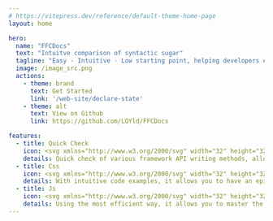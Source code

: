 ```yaml
---
# https://vitepress.dev/reference/default-theme-home-page
layout: home

hero:
  name: "FFCDocs"
  text: "Intuitve comparison of syntactic sugar"
  tagline: "Easy · Intuitive · Low starting point, helping developers easily select the appropriate framework"
  image: /image_src.png
  actions:
    - theme: brand
      text: Get Started
      link: '/web-site/declare-state'
    - theme: alt
      text: View on Github
      link: https://github.com/LQYld/FFCDocs

features:
  - title: Quick Check
    icon: <svg xmlns="http://www.w3.org/2000/svg" width="32" height="32" viewBox="0 0 128 128"><linearGradient id="ssvg-id-right-pointing-magnifying-glassa" x1="69.845" x2="69.845" y1="72.22" y2="82.027" gradientTransform="scale(-1 1) rotate(-45 4.557 224.572)" gradientUnits="userSpaceOnUse"><stop stop-color="#eee" offset="0"/><stop stop-color="#9E9E9E" offset="1"/></linearGradient><path fill="url(#ssvg-id-right-pointing-magnifying-glassa)" d="M29.22 90.08l8.45 8.5L71.46 64.6l-8.45-8.49z"/><path d="M63.02 60.37l4.22 4.24-29.56 29.72-4.22-4.24 29.56-29.72m0-4.26L29.23 90.09l8.45 8.49L71.47 64.6l-8.45-8.49z" fill="#424242" opacity=".2"/><radialGradient id="ssvg-id-right-pointing-magnifying-glassb" cx="43.358" cy="4.333" r="82.01" gradientTransform="matrix(-1.0004 0 0 1 128.03 0)" gradientUnits="userSpaceOnUse"><stop stop-color="#E0E0E0" offset="0"/><stop stop-color="#DBDBDB" offset=".227"/><stop stop-color="#CDCDCD" offset=".494"/><stop stop-color="#B5B5B5" offset=".779"/><stop stop-color="#9E9E9E" offset="1"/></radialGradient><path d="M54.33 16.02c-15.94 16.02-15.94 42 0 58.03s41.78 16.02 57.72 0 15.94-42 0-58.03-41.78-16.03-57.72 0z" fill="url(#ssvg-id-right-pointing-magnifying-glassb)"/><radialGradient id="ssvg-id-right-pointing-magnifying-glassc" cx="39.5" cy="75.25" r="49.092" gradientUnits="userSpaceOnUse"><stop stop-color="#FFA726" offset="0"/><stop stop-color="#FFA623" offset=".04"/><stop stop-color="#FF9800" offset=".517"/><stop stop-color="#FB8C00" offset="1"/></radialGradient><path d="M19.68 89.31c6.48-6.52 13.55-11.1 19.48-13.06 1.62-.54 3.07-1.49 4.28-2.71l1.78-1.79 10.75 10.8-1.78 1.79c-1.21 1.21-2.16 2.67-2.69 4.3-1.96 5.96-6.51 13.06-12.99 19.58-7.31 7.35-15.36 12.23-21.69 13.69l-.88.89a4.05 4.05 0 0 1-5.74 0l-1.59-1.6c-.37-.24-.71-.51-1.02-.81-.31-.31-.58-.65-.81-1.02l-1.59-1.6a4.086 4.086 0 0 1 0-5.77l.88-.89c1.45-6.35 6.3-14.45 13.61-21.8z" fill="url(#ssvg-id-right-pointing-magnifying-glassc)"/><path d="M83.19 7c10.1 0 19.59 3.95 26.73 11.13 14.75 14.83 14.75 38.97 0 53.8-7.14 7.18-16.63 11.13-26.73 11.13S63.6 79.11 56.46 71.93c-14.75-14.83-14.75-38.97 0-53.8C63.6 10.95 73.09 7 83.19 7m0-3a40.58 40.58 0 0 0-28.86 12.02c-15.94 16.02-15.94 42 0 58.03 7.97 8.01 18.41 12.02 28.86 12.02s20.89-4.01 28.86-12.02c15.94-16.02 15.94-42 0-58.03A40.597 40.597 0 0 0 83.19 4z" fill="#424242" opacity=".2"/><path d="M45.22 76l6.53 6.56c-1.42 1.52-2.49 3.29-3.1 5.15-1.89 5.75-6.36 12.46-12.27 18.4-6.64 6.68-14.21 11.49-20.23 12.88l-.84.19-.61.61-.88.89a1.042 1.042 0 0 1-1.48 0l-1.59-1.6-.23-.23-.27-.18c-.2-.13-.36-.26-.51-.41s-.28-.32-.41-.51l-.17-.28-.23-.23-1.59-1.6c-.42-.43-.42-1.12 0-1.54l.88-.89.61-.61.17-.82c1.38-6.06 6.17-13.67 12.82-20.35C27.73 85.49 34.4 81 40.12 79.1c1.84-.62 3.59-1.69 5.1-3.1m.01-4.25l-1.78 1.79c-1.21 1.21-2.66 2.17-4.28 2.71-5.93 1.97-12.99 6.55-19.48 13.06-7.31 7.35-12.17 15.44-13.61 21.8l-.89.89a4.086 4.086 0 0 0 0 5.77l1.59 1.6a5.676 5.676 0 0 0 1.83 1.83l1.59 1.6c.79.8 1.83 1.2 2.87 1.2s2.08-.4 2.87-1.2l.88-.89c6.32-1.45 14.38-6.34 21.69-13.69 6.48-6.52 11.04-13.62 12.99-19.58.54-1.63 1.49-3.09 2.69-4.3l1.78-1.79-10.74-10.8z" fill="#424242" opacity=".2"/><radialGradient id="ssvg-id-right-pointing-magnifying-glassd" cx="23.025" cy="23.5" r="65.078" gradientTransform="translate(38.548)" gradientUnits="userSpaceOnUse"><stop stop-color="#B3E5FC" offset="0"/><stop stop-color="#ADE3FC" offset=".17"/><stop stop-color="#9DDDFB" offset=".393"/><stop stop-color="#81D4FA" offset=".646"/><stop stop-color="#5CC7F8" offset=".919"/><stop stop-color="#4FC3F7" offset="1"/></radialGradient><path d="M106.64 21.46c12.9 12.97 12.9 34 0 46.98s-33.82 12.97-46.72 0-12.9-34 0-46.98 33.81-12.97 46.72 0z" fill="url(#ssvg-id-right-pointing-magnifying-glassd)"/><path d="M83.27 14.73c8.02 0 15.56 3.14 21.23 8.84 11.72 11.78 11.72 30.96 0 42.74-5.67 5.7-13.21 8.84-21.23 8.84s-15.56-3.14-21.23-8.84c-11.72-11.78-11.72-30.96 0-42.74 5.67-5.7 13.21-8.84 21.23-8.84m0-3c-8.46 0-16.91 3.24-23.36 9.73-12.9 12.97-12.9 34 0 46.98 6.45 6.49 14.91 9.73 23.36 9.73s16.91-3.24 23.36-9.73c12.9-12.97 12.9-34 0-46.98a32.816 32.816 0 0 0-23.36-9.73z" fill="#039BE5" opacity=".2"/><radialGradient id="ssvg-id-right-pointing-magnifying-glasse" cx="77.192" cy="74.667" r="12.886" gradientTransform="matrix(-1.0004 0 0 1 128.03 0)" gradientUnits="userSpaceOnUse"><stop stop-color="#E0E0E0" offset="0"/><stop stop-color="#9E9E9E" offset="1"/></radialGradient><path d="M40.81 77.1l9.99 10.05a2.873 2.873 0 0 0 4.09 0l.96-.97a2.915 2.915 0 0 0 0-4.11l-9.99-10.05a2.873 2.873 0 0 0-4.09 0l-.96.97a2.915 2.915 0 0 0 0 4.11z" fill="url(#ssvg-id-right-pointing-magnifying-glasse)"/><path d="M43.82 73.17c.14 0 .4.03.63.26l9.99 10.05c.35.36.35.93 0 1.29l-.96.97c-.23.23-.49.26-.63.26s-.4-.03-.63-.26l-9.99-10.05a.924.924 0 0 1 0-1.29l.96-.97c.23-.22.49-.26.63-.26m0-2c-.74 0-1.48.28-2.04.85l-.96.97a2.915 2.915 0 0 0 0 4.11l9.99 10.05c.56.57 1.3.85 2.04.85s1.48-.28 2.04-.85l.96-.97a2.915 2.915 0 0 0 0-4.11l-9.99-10.05c-.56-.56-1.3-.85-2.04-.85z" fill="#424242" opacity=".2"/></svg> 
    details: Quick check of various framework API writing methods, allowing you to query the information you want in the most agile way.
  - title: Css
    icon: <svg xmlns="http://www.w3.org/2000/svg" width="32" height="32" viewBox="0 0 512 512"><path fill="#FFE46A" d="M411.111 183.926c0-87.791-68.91-158.959-153.914-158.959S103.283 96.136 103.283 183.926c0 39.7 14.093 75.999 37.392 103.856h-.001l33.666 61.027c8.793 16.28 12.057 26.792 26.792 26.792h109.774c14.736 0 19.071-11.07 26.792-26.792l36.022-61.027h-.002c23.299-27.857 37.393-64.156 37.393-103.856z"/><path fill="#FFF0B7" d="M112.805 203.285c0-90.721 68.378-165.701 157.146-177.719a150.851 150.851 0 0 0-13.319-.599c-85.004 0-153.914 71.169-153.914 158.959c0 28.89 7.469 55.974 20.512 79.319c-6.75-18.749-10.425-38.932-10.425-59.96z"/><path fill="#FFDA00" d="M411.111 184.266c0-31.445-8.843-60.755-24.097-85.428a160.416 160.416 0 0 1 4.917 39.416c0 104.454-101.138 189.522-227.481 192.967l9.89 17.929c8.793 16.28 12.057 26.792 26.792 26.792h109.774c14.736 0 19.071-11.07 26.792-26.792l36.022-61.027h-.002c23.299-27.858 37.393-64.157 37.393-103.857z"/><path fill="#FAAF63" d="M321.905 211.203c.149-.131.297-.251.447-.395c2.787-2.667 5.082-6.921 3.161-10.867c-7.879-16.176-31.97-21.308-49.524-15.951c-.889.271-1.751.566-2.588.885c-9.562-5.583-21.434-6.925-32.001-3.569a35.399 35.399 0 0 0-3.678 1.394c-5.785-3.38-12.552-5.066-19.294-4.414c-14.112 1.365-26.375 12.81-28.805 26.752l-1.112.688c9.617 15.541 34.93 60.071 36.552 79.233c2.045 24.174.002 89.793-.019 90.453l11.994.379c.086-2.723 2.086-66.978-.019-91.844c-.938-11.087-7.722-28.758-20.164-52.521c-5.807-11.092-11.445-20.83-14.858-26.576c2.36-7.646 9.61-13.848 17.586-14.619c2.429-.235 4.893.037 7.251.729a22.68 22.68 0 0 0-2.32 3.638c-4.047 7.935-2.356 17.898 3.933 23.176c3.725 3.125 9.137 4.276 14.127 3c4.647-1.188 8.239-4.242 9.854-8.379c1.451-3.718 1.328-8.01-.367-12.756a30.665 30.665 0 0 0-4.05-7.655a28.134 28.134 0 0 1 13.61.744c-1.715 1.975-3.027 4.173-3.89 6.556c-1.844 5.101-1.029 11.163 2.128 15.822c2.721 4.016 6.856 6.403 11.348 6.551c.15.005.301.008.45.008c3.935 0 7.67-1.692 10.562-4.797c3.397-3.647 5.126-8.71 4.624-13.544c-.319-3.073-1.412-6.079-3.172-8.867c12.236-2.223 24.205 1.911 29.383 8.186c-3.125 5.2-9.542 16.11-16.178 28.785c-12.441 23.764-19.227 41.435-20.164 52.521c-2.104 24.866-.104 89.121-.019 91.844l11.994-.379c-.021-.66-2.064-66.275-.019-90.453c1.459-17.251 22.113-55.046 33.237-73.758zm-80.657-3.171c-.279.716-1.331 1.035-1.647 1.116c-1.25.319-2.665.086-3.442-.565c-2.015-1.691-2.453-5.599-.957-8.532a11.21 11.21 0 0 1 1.85-2.583c1.611 1.828 2.892 3.926 3.707 6.208c.665 1.86.843 3.449.489 4.356zm32.19.654c-.351.375-1.065.992-1.839.976c-.831-.027-1.489-.819-1.808-1.289c-.993-1.467-1.312-3.527-.776-5.009c.618-1.71 1.811-3.109 3.203-4.235c1.55 1.751 2.501 3.634 2.688 5.434c.144 1.371-.447 3.027-1.468 4.123z"/><path fill="#6B83A5" d="M315.932 402.701H197.897c-6.6 0-12 5.4-12 12v6.957c0 6.6 5.4 12 12 12h38.122c-11.367 4.229-23.369 14.285-23.369 25.946v4.68c9.123 10.254 17.619 28.081 33.802 28.081h21.89c12.748 0 21.804-13.762 32.836-28.081v-4.68c0-11.661-11.451-21.717-22.548-25.946h37.302c6.6 0 12-5.4 12-12v-6.957c0-6.6-5.4-12-12-12z"/><path fill="#ABBDDB" d="M324.406 402.701H189.423c-6.6 0-12-5.4-12-12v-6.957c0-6.6 5.4-12 12-12h134.983c6.6 0 12 5.4 12 12v6.957c0 6.6-5.4 12-12 12zm-7.007 49.915v-6.957c0-6.6-5.4-12-12-12H208.43c-6.6 0-12 5.4-12 12v6.957c0 6.6 5.4 12 12 12h96.969c6.6 0 12-5.4 12-12z"/></svg>
    details: With intuitive code examples, it allows you to have an epiphany and instantly understand how to achieve the same effect in different framework applications.
  - title: Js
    icon: <svg xmlns="http://www.w3.org/2000/svg" width="32" height="32" viewBox="0 0 32 32"><g fill="none"><g clip-path="url(#f2117idv)"><path fill="url(#f2117idh)" d="M10.582 13.718c1.2-.442 2.367.725 1.925 1.926L9.89 22.758a1 1 0 0 1-1.646.362l-5.138-5.138a1 1 0 0 1 .362-1.645l7.115-2.62Z"/><path fill="url(#f2117id0)" d="M10.582 13.718c1.2-.442 2.367.725 1.925 1.926L9.89 22.758a1 1 0 0 1-1.646.362l-5.138-5.138a1 1 0 0 1 .362-1.645l7.115-2.62Z"/><path fill="url(#f2117idi)" d="M10.582 13.718c1.2-.442 2.367.725 1.925 1.926L9.89 22.758a1 1 0 0 1-1.646.362l-5.138-5.138a1 1 0 0 1 .362-1.645l7.115-2.62Z"/><path fill="url(#f2117idj)" d="M16.582 19.718c1.2-.442 2.367.725 1.925 1.926l-2.619 7.114a1 1 0 0 1-1.645.362l-5.138-5.138a1 1 0 0 1 .362-1.645l7.114-2.62Z"/><path fill="url(#f2117id1)" d="M16.582 19.718c1.2-.442 2.367.725 1.925 1.926l-2.619 7.114a1 1 0 0 1-1.645.362l-5.138-5.138a1 1 0 0 1 .362-1.645l7.114-2.62Z"/><path fill="url(#f2117id2)" d="M16.582 19.718c1.2-.442 2.367.725 1.925 1.926l-2.619 7.114a1 1 0 0 1-1.645.362l-5.138-5.138a1 1 0 0 1 .362-1.645l7.114-2.62Z"/><g filter="url(#f2117idr)"><path fill="url(#f2117idk)" d="M22.4 3.55a.15.15 0 0 1 .162.034l5.885 5.93a.15.15 0 0 1 .033.162c-1.41 3.46-3.353 7.14-5.954 9.742c-2.534 2.534-6.82 4.693-10.69 6.281l-5.491-5.492c1.588-3.87 3.747-8.155 6.281-10.689c2.61-2.61 6.304-4.557 9.773-5.967Z"/><path fill="url(#f2117id3)" d="M22.4 3.55a.15.15 0 0 1 .162.034l5.885 5.93a.15.15 0 0 1 .033.162c-1.41 3.46-3.353 7.14-5.954 9.742c-2.534 2.534-6.82 4.693-10.69 6.281l-5.491-5.492c1.588-3.87 3.747-8.155 6.281-10.689c2.61-2.61 6.304-4.557 9.773-5.967Z"/><path fill="url(#f2117id4)" d="M22.4 3.55a.15.15 0 0 1 .162.034l5.885 5.93a.15.15 0 0 1 .033.162c-1.41 3.46-3.353 7.14-5.954 9.742c-2.534 2.534-6.82 4.693-10.69 6.281l-5.491-5.492c1.588-3.87 3.747-8.155 6.281-10.689c2.61-2.61 6.304-4.557 9.773-5.967Z"/><path fill="url(#f2117id5)" d="M22.4 3.55a.15.15 0 0 1 .162.034l5.885 5.93a.15.15 0 0 1 .033.162c-1.41 3.46-3.353 7.14-5.954 9.742c-2.534 2.534-6.82 4.693-10.69 6.281l-5.491-5.492c1.588-3.87 3.747-8.155 6.281-10.689c2.61-2.61 6.304-4.557 9.773-5.967Z"/><path fill="url(#f2117id6)" d="M22.4 3.55a.15.15 0 0 1 .162.034l5.885 5.93a.15.15 0 0 1 .033.162c-1.41 3.46-3.353 7.14-5.954 9.742c-2.534 2.534-6.82 4.693-10.69 6.281l-5.491-5.492c1.588-3.87 3.747-8.155 6.281-10.689c2.61-2.61 6.304-4.557 9.773-5.967Z"/></g><g filter="url(#f2117ids)"><path fill="url(#f2117idl)" d="M24.5 11.062a3.36 3.36 0 1 1-6.719 0a3.36 3.36 0 0 1 6.719 0Z"/><path fill="url(#f2117id7)" d="M24.5 11.062a3.36 3.36 0 1 1-6.719 0a3.36 3.36 0 0 1 6.719 0Z"/></g><path fill="url(#f2117id8)" d="M23.466 11.062a2.326 2.326 0 1 1-4.651 0a2.326 2.326 0 0 1 4.651 0Z"/><g filter="url(#f2117idt)"><path fill="url(#f2117id9)" d="M2.423 29.533C1.716 28.826 2 23.922 4.5 22.922c0 0 2.5-1 4.111.6c1.611 1.6.889 3.4.889 3.4c-.707 2.121-3.717 2.964-4.071 2.61c-.195-.195.156-.55 0-.706c-.156-.157-.398.022-1.06.353c-.472.236-1.663.637-1.946.354Z"/><path fill="url(#f2117ida)" d="M2.423 29.533C1.716 28.826 2 23.922 4.5 22.922c0 0 2.5-1 4.111.6c1.611 1.6.889 3.4.889 3.4c-.707 2.121-3.717 2.964-4.071 2.61c-.195-.195.156-.55 0-.706c-.156-.157-.398.022-1.06.353c-.472.236-1.663.637-1.946.354Z"/></g><path fill="url(#f2117idm)" d="M6.06 20.982a1.5 1.5 0 0 1 2.122 0l3.535 3.536a1.5 1.5 0 0 1-2.12 2.121L6.06 23.104a1.5 1.5 0 0 1 0-2.122Z"/><path fill="url(#f2117idb)" d="M6.06 20.982a1.5 1.5 0 0 1 2.122 0l3.535 3.536a1.5 1.5 0 0 1-2.12 2.121L6.06 23.104a1.5 1.5 0 0 1 0-2.122Z"/><path fill="url(#f2117idc)" d="M6.06 20.982a1.5 1.5 0 0 1 2.122 0l3.535 3.536a1.5 1.5 0 0 1-2.12 2.121L6.06 23.104a1.5 1.5 0 0 1 0-2.122Z"/><path fill="url(#f2117idn)" d="M29.172 2.871c-.947-.947-2.608-.84-3.818-.424a57.55 57.55 0 0 0-2.714 1.007a.1.1 0 0 0-.034.163l5.81 5.849a.1.1 0 0 0 .162-.033a57.54 57.54 0 0 0 1.019-2.743c.41-1.194.74-2.654-.425-3.819Z"/><path fill="url(#f2117idd)" d="M29.172 2.871c-.947-.947-2.608-.84-3.818-.424a57.55 57.55 0 0 0-2.714 1.007a.1.1 0 0 0-.034.163l5.81 5.849a.1.1 0 0 0 .162-.033a57.54 57.54 0 0 0 1.019-2.743c.41-1.194.74-2.654-.425-3.819Z"/><path fill="url(#f2117ido)" d="M29.172 2.871c-.947-.947-2.608-.84-3.818-.424a57.55 57.55 0 0 0-2.714 1.007a.1.1 0 0 0-.034.163l5.81 5.849a.1.1 0 0 0 .162-.033a57.54 57.54 0 0 0 1.019-2.743c.41-1.194.74-2.654-.425-3.819Z"/><path fill="url(#f2117idp)" d="M13.582 16.718c1.2-.442 2.367.725 1.925 1.926l-2.618 7.114a1 1 0 0 1-1.646.362l-5.138-5.138a1 1 0 0 1 .362-1.645l7.115-2.62Z"/><path fill="url(#f2117ide)" d="M13.582 16.718c1.2-.442 2.367.725 1.925 1.926l-2.618 7.114a1 1 0 0 1-1.646.362l-5.138-5.138a1 1 0 0 1 .362-1.645l7.115-2.62Z"/><path fill="url(#f2117idf)" d="M13.582 16.718c1.2-.442 2.367.725 1.925 1.926l-2.618 7.114a1 1 0 0 1-1.646.362l-5.138-5.138a1 1 0 0 1 .362-1.645l7.115-2.62Z"/><path fill="url(#f2117idg)" d="M13.582 16.718c1.2-.442 2.367.725 1.925 1.926l-2.618 7.114a1 1 0 0 1-1.646.362l-5.138-5.138a1 1 0 0 1 .362-1.645l7.115-2.62Z"/><g filter="url(#f2117idu)"><path fill="url(#f2117idq)" d="m9.205 22.047l5.625-4.407l-3.625 6.438l-2-2.031Z"/></g></g><defs><radialGradient id="f2117id0" cx="0" cy="0" r="1" gradientTransform="matrix(7.52114 -2.73117 .46436 1.27875 2.398 17.063)" gradientUnits="userSpaceOnUse"><stop offset=".164" stop-color="#FF8DB0"/><stop offset="1" stop-color="#FF8DB0" stop-opacity="0"/></radialGradient><radialGradient id="f2117id1" cx="0" cy="0" r="1" gradientTransform="rotate(86.482 -4.515 18.853)scale(7.63907 6.58606)" gradientUnits="userSpaceOnUse"><stop offset=".757" stop-color="#E76CBE" stop-opacity="0"/><stop offset=".951" stop-color="#E76CBE"/></radialGradient><radialGradient id="f2117id2" cx="0" cy="0" r="1" gradientTransform="matrix(2.84378 -4.43748 1.94916 1.24913 13.454 26.234)" gradientUnits="userSpaceOnUse"><stop stop-color="#FF5898"/><stop offset="1" stop-color="#FF5898" stop-opacity="0"/></radialGradient><radialGradient id="f2117id3" cx="0" cy="0" r="1" gradientTransform="matrix(-13.22128 -10.16449 19.10663 -24.85262 23.97 21.577)" gradientUnits="userSpaceOnUse"><stop offset=".811" stop-color="#E7E5E5" stop-opacity="0"/><stop offset="1" stop-color="#E7E5E5"/></radialGradient><radialGradient id="f2117id4" cx="0" cy="0" r="1" gradientTransform="matrix(5.34972 -8.21554 3.86123 2.51432 9.181 21.31)" gradientUnits="userSpaceOnUse"><stop offset=".281" stop-color="#B5A3A5"/><stop offset="1" stop-color="#B5A3A5" stop-opacity="0"/></radialGradient><radialGradient id="f2117id5" cx="0" cy="0" r="1" gradientTransform="rotate(-73.625 16.594 5.807)scale(8.69119 1.4727)" gradientUnits="userSpaceOnUse"><stop offset=".208" stop-color="#B28F96"/><stop offset="1" stop-color="#B28F96" stop-opacity="0"/></radialGradient><radialGradient id="f2117id6" cx="0" cy="0" r="1" gradientTransform="matrix(-9.68 8.93746 -2.77498 -3.00553 27.11 7.11)" gradientUnits="userSpaceOnUse"><stop stop-color="#FAECF1"/><stop offset="1" stop-color="#FAECF1" stop-opacity="0"/></radialGradient><radialGradient id="f2117id7" cx="0" cy="0" r="1" gradientTransform="rotate(90 5.04 16.102)scale(3.35938)" gradientUnits="userSpaceOnUse"><stop offset=".587" stop-color="#93859B"/><stop offset="1" stop-color="#93859B" stop-opacity="0"/></radialGradient><radialGradient id="f2117id8" cx="0" cy="0" r="1" gradientTransform="matrix(0 -4.84559 4.45626 0 21.14 13.388)" gradientUnits="userSpaceOnUse"><stop stop-color="#72CDFF"/><stop offset=".738" stop-color="#66ACFF"/><stop offset="1" stop-color="#3B57F4"/></radialGradient><radialGradient id="f2117id9" cx="0" cy="0" r="1" gradientTransform="matrix(-4.10578 4.10578 -3.22724 -3.22724 8.191 24.247)" gradientUnits="userSpaceOnUse"><stop stop-color="#D46213"/><stop offset="1" stop-color="#FF9542"/></radialGradient><radialGradient id="f2117ida" cx="0" cy="0" r="1" gradientTransform="matrix(-4.72447 -5.39938 5.69005 -4.9788 8.304 28.97)" gradientUnits="userSpaceOnUse"><stop offset=".871" stop-color="#FFC484" stop-opacity="0"/><stop offset="1" stop-color="#FFC484"/></radialGradient><radialGradient id="f2117idb" cx="0" cy="0" r="1" gradientTransform="matrix(.34375 1.59375 -1.40812 .30371 6.83 21.453)" gradientUnits="userSpaceOnUse"><stop stop-color="#8E839A"/><stop offset="1" stop-color="#8E839A" stop-opacity="0"/></radialGradient><radialGradient id="f2117idc" cx="0" cy="0" r="1" gradientTransform="matrix(4.16202 4.61197 -2.4175 2.18165 7.207 22.418)" gradientUnits="userSpaceOnUse"><stop offset=".86" stop-color="#6175B9" stop-opacity="0"/><stop offset="1" stop-color="#6175B9"/></radialGradient><radialGradient id="f2117idd" cx="0" cy="0" r="1" gradientTransform="rotate(135 13.469 8.126)scale(8.24677 1.9797)" gradientUnits="userSpaceOnUse"><stop offset=".189" stop-color="#FF5971"/><stop offset="1" stop-color="#FF5971" stop-opacity="0"/></radialGradient><radialGradient id="f2117ide" cx="0" cy="0" r="1" gradientTransform="matrix(6.96875 -2.65623 .69538 1.82436 6.236 19.422)" gradientUnits="userSpaceOnUse"><stop stop-color="#FF95AF"/><stop offset="1" stop-color="#FF95AF" stop-opacity="0"/></radialGradient><radialGradient id="f2117idf" cx="0" cy="0" r="1" gradientTransform="matrix(3.27669 3.24305 -.95797 .9679 5.398 20.308)" gradientUnits="userSpaceOnUse"><stop offset=".382" stop-color="#E14678"/><stop offset="1" stop-color="#E14678" stop-opacity="0"/></radialGradient><radialGradient id="f2117idg" cx="0" cy="0" r="1" gradientTransform="matrix(.6875 7.375 -7.85914 .73263 11.58 19.14)" gradientUnits="userSpaceOnUse"><stop offset=".832" stop-color="#E67BC7" stop-opacity="0"/><stop offset="1" stop-color="#E67BC7"/></radialGradient><linearGradient id="f2117idh" x1="8.111" x2="3.111" y1="17.308" y2="16.484" gradientUnits="userSpaceOnUse"><stop stop-color="#EE2452"/><stop offset="1" stop-color="#F63E7A"/></linearGradient><linearGradient id="f2117idi" x1="4.905" x2="5.72" y1="19.733" y2="18.938" gradientUnits="userSpaceOnUse"><stop offset=".491" stop-color="#DD467C"/><stop offset="1" stop-color="#DD467C" stop-opacity="0"/></linearGradient><linearGradient id="f2117idj" x1="17.892" x2="11.674" y1="21.672" y2="26.551" gradientUnits="userSpaceOnUse"><stop stop-color="#F83267"/><stop offset="1" stop-color="#FF3190"/></linearGradient><linearGradient id="f2117idk" x1="13.486" x2="22.298" y1="8.672" y2="17.547" gradientUnits="userSpaceOnUse"><stop stop-color="#CCBBC0"/><stop offset="1" stop-color="#EAD2EC"/></linearGradient><linearGradient id="f2117idl" x1="17.781" x2="24.5" y1="10.491" y2="11.062" gradientUnits="userSpaceOnUse"><stop stop-color="#A796A0"/><stop offset="1" stop-color="#A5959F"/></linearGradient><linearGradient id="f2117idm" x1="5.798" x2="11.298" y1="21.953" y2="27.359" gradientUnits="userSpaceOnUse"><stop stop-color="#452860"/><stop offset="1" stop-color="#51509F"/></linearGradient><linearGradient id="f2117idn" x1="29.177" x2="25.501" y1="2.876" y2="6.552" gradientUnits="userSpaceOnUse"><stop stop-color="#FF3745"/><stop offset="1" stop-color="#ED224B"/></linearGradient><linearGradient id="f2117ido" x1="25.822" x2="26.189" y1="6.797" y2="6.414" gradientUnits="userSpaceOnUse"><stop stop-color="#D2575E"/><stop offset="1" stop-color="#F93251" stop-opacity="0"/></linearGradient><linearGradient id="f2117idp" x1="15.16" x2="8.674" y1="17.065" y2="23.551" gradientUnits="userSpaceOnUse"><stop stop-color="#FF2644"/><stop offset="1" stop-color="#FF2982"/></linearGradient><linearGradient id="f2117idq" x1="13.986" x2="9.861" y1="18.109" y2="22.422" gradientUnits="userSpaceOnUse"><stop stop-color="#FF5970"/><stop offset="1" stop-color="#FF5794"/></linearGradient><filter id="f2117idr" width="22.396" height="22.659" x="6.095" y="3.04" color-interpolation-filters="sRGB" filterUnits="userSpaceOnUse"><feFlood flood-opacity="0" result="BackgroundImageFix"/><feBlend in="SourceGraphic" in2="BackgroundImageFix" result="shape"/><feColorMatrix in="SourceAlpha" result="hardAlpha" values="0 0 0 0 0 0 0 0 0 0 0 0 0 0 0 0 0 0 127 0"/><feOffset dx="-.25" dy="-.5"/><feGaussianBlur stdDeviation=".75"/><feComposite in2="hardAlpha" k2="-1" k3="1" operator="arithmetic"/><feColorMatrix values="0 0 0 0 0.745098 0 0 0 0 0.772549 0 0 0 0 0.952941 0 0 0 1 0"/><feBlend in2="shape" result="effect1_innerShadow_18_13076"/></filter><filter id="f2117ids" width="8.719" height="8.719" x="16.781" y="6.953" color-interpolation-filters="sRGB" filterUnits="userSpaceOnUse"><feFlood flood-opacity="0" result="BackgroundImageFix"/><feColorMatrix in="SourceAlpha" result="hardAlpha" values="0 0 0 0 0 0 0 0 0 0 0 0 0 0 0 0 0 0 127 0"/><feOffset dy=".25"/><feGaussianBlur stdDeviation=".5"/><feComposite in2="hardAlpha" operator="out"/><feColorMatrix values="0 0 0 0 0.866667 0 0 0 0 0.764706 0 0 0 0 0.847059 0 0 0 1 0"/><feBlend in2="BackgroundImageFix" result="effect1_dropShadow_18_13076"/><feBlend in="SourceGraphic" in2="effect1_dropShadow_18_13076" result="shape"/><feColorMatrix in="SourceAlpha" result="hardAlpha" values="0 0 0 0 0 0 0 0 0 0 0 0 0 0 0 0 0 0 127 0"/><feOffset dx="-.1" dy=".1"/><feGaussianBlur stdDeviation=".05"/><feComposite in2="hardAlpha" k2="-1" k3="1" operator="arithmetic"/><feColorMatrix values="0 0 0 0 0.721569 0 0 0 0 0.690196 0 0 0 0 0.701961 0 0 0 1 0"/><feBlend in2="shape" result="effect2_innerShadow_18_13076"/><feColorMatrix in="SourceAlpha" result="hardAlpha" values="0 0 0 0 0 0 0 0 0 0 0 0 0 0 0 0 0 0 127 0"/><feOffset dx=".1" dy="-.1"/><feGaussianBlur stdDeviation=".05"/><feComposite in2="hardAlpha" k2="-1" k3="1" operator="arithmetic"/><feColorMatrix values="0 0 0 0 0.615686 0 0 0 0 0.560784 0 0 0 0 0.65098 0 0 0 1 0"/><feBlend in2="effect2_innerShadow_18_13076" result="effect3_innerShadow_18_13076"/></filter><filter id="f2117idt" width="7.574" height="7.217" x="2.088" y="22.413" color-interpolation-filters="sRGB" filterUnits="userSpaceOnUse"><feFlood flood-opacity="0" result="BackgroundImageFix"/><feBlend in="SourceGraphic" in2="BackgroundImageFix" result="shape"/><feColorMatrix in="SourceAlpha" result="hardAlpha" values="0 0 0 0 0 0 0 0 0 0 0 0 0 0 0 0 0 0 127 0"/><feOffset dy="-.2"/><feGaussianBlur stdDeviation=".2"/><feComposite in2="hardAlpha" k2="-1" k3="1" operator="arithmetic"/><feColorMatrix values="0 0 0 0 0.847059 0 0 0 0 0.505882 0 0 0 0 0.360784 0 0 0 1 0"/><feBlend in2="shape" result="effect1_innerShadow_18_13076"/></filter><filter id="f2117idu" width="7.625" height="8.438" x="8.205" y="16.64" color-interpolation-filters="sRGB" filterUnits="userSpaceOnUse"><feFlood flood-opacity="0" result="BackgroundImageFix"/><feBlend in="SourceGraphic" in2="BackgroundImageFix" result="shape"/><feGaussianBlur result="effect1_foregroundBlur_18_13076" stdDeviation=".5"/></filter><clipPath id="f2117idv"><path fill="#fff" d="M0 0h32v32H0z"/></clipPath></defs></g></svg>
    details: Using the most efficient way, it allows you to master the common framework applications in the market with agility.
---
```


<script setup>
import {
  VPTeamPage,
  VPTeamPageTitle,
  VPTeamMembers,
} from 'vitepress/theme';
import VPFeatures from 'vitepress/dist/client/theme-default/components/VPFeatures.vue';
import { fw_logo_map } from './common/config';

const members = [
  {
    avatar: 'https://avatars.githubusercontent.com/u/54627537',
    name: 'Qingyun119',
    title: 'Creator',
    links: [
      { icon: 'github', link: 'https://github.com/LQYld' },
    ]
  },
];
const marginMarko = '0px 8px';
const web_site = [
  {
    icon: fw_logo_map.vue,
    title: 'Vue',
    details: 'The Progressive JavaScript Framework',
    link: 'https://vuejs.org/',
    linkText: 'Go to Official Website',
  },
  {
    icon: fw_logo_map.react ,
    title: 'React',
    details: 'The library for web and native user interfaces',
    link: 'https://react.dev/',
    linkText: 'Go to Official Website',
  },
  {
    icon: fw_logo_map.svelte,
    title: 'Svelte',
    details: 'cybernetically enhanced web apps',
    link: 'https://svelte.dev/',
    linkText: 'Go to Official Website',
  },
  {
    icon:fw_logo_map.solidJS,
    title: 'SolidJS',
    details: 'A simple, efficient, and high-performance JavaScript library for building user interfaces',
    link: 'https://www.solidjs.com/',
    linkText: 'Go to Official Website',  
  },
  {
    icon: fw_logo_map.qwik,
    title: 'Qwik',
    details: 'Deliver instant apps at scale, Build instantly-interactive web apps without effort',
    link: 'https://qwik.builder.io/',
    linkText: 'Go to Official Website',
  },
  {
    icon: fw_logo_map.angular,
    title: 'Angular',
    details: 'Deliver web apps with confidence',
    link: 'https://angular.io/',
    linkText: 'Go to Official Website',
  },
  {
    icon: fw_logo_map.lit,
    title: 'Lit',
    details: 'Simple · Fast· Web Components',
    link: 'https://lit.dev/',
    linkText: 'Go to Official Website',
  },
  {
    icon: fw_logo_map.ember,
    title: 'Ember',
    details: 'A framework for ambitious web developers',
    link: 'https://emberjs.com/',
    linkText: 'Go to Official Website',
  },
  {
    icon: fw_logo_map.alpine,
    title: 'Alpine',
    details: 'Your new, lightweight, JavaScript framework',
    link: 'https://alpinejs.dev/',
    linkText: 'Go to Official Website',
  },
  {
    icon:fw_logo_map.aurelia,
    title: 'Aurelia',
    details: 'Join thousands creating next-generation apps',
    link: 'https://aurelia.io/',
    linkText: 'Go to Official Website',
  }
]
</script>
  
  <VPTeamPageTitle>
    <template #lead>
      Web Site
    </template>
  </VPTeamPageTitle>
  <VPFeatures :features="web_site"/>

  <VPTeamPageTitle>
    <template #lead>
      Meet The Contributors
    </template>
  </VPTeamPageTitle>
  <VPTeamMembers
     size="small"
    :members="members"
  />